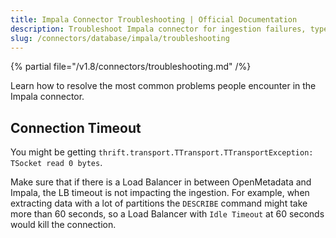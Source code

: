 ```yaml
---
title: Impala Connector Troubleshooting | Official Documentation
description: Troubleshoot Impala connector for ingestion failures, type mismatches, and driver issues.
slug: /connectors/database/impala/troubleshooting
---
```


{% partial file="/v1.8/connectors/troubleshooting.md" /%}

Learn how to resolve the most common problems people encounter in the Impala connector.

## Connection Timeout

You might be getting `thrift.transport.TTransport.TTransportException: TSocket read 0 bytes`.

Make sure that if there is a Load Balancer in between OpenMetadata and Impala, the LB timeout
is not impacting the ingestion. For example, when extracting data with a lot of partitions the `DESCRIBE`
command might take more than 60 seconds, so a Load Balancer with `Idle Timeout` at 60 seconds would
kill the connection.
